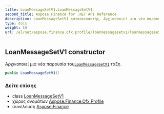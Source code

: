 ```yaml
---
title: LoanMessageSetV1.LoanMessageSetV1
second_title: Aspose.Finance for .NET API Reference
description: LoanMessageSetV1 κατασκευαστής. Αρχικοποιεί μια νέα παρουσία τουLoanMessageSetV1 τάξη.
type: docs
weight: 10
url: /el/net/aspose.finance.ofx.profile/loanmessagesetv1/loanmessagesetv1/
---
```

## LoanMessageSetV1 constructor

Αρχικοποιεί μια νέα παρουσία του[`LoanMessageSetV1`](../) τάξη.

```csharp
public LoanMessageSetV1()
```

### Δείτε επίσης

* class [LoanMessageSetV1](../)
* χώρος ονομάτων [Aspose.Finance.Ofx.Profile](../../loanmessagesetv1/)
* συνέλευση [Aspose.Finance](../../../)


